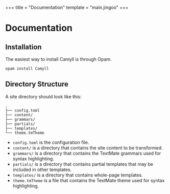 +++
title = "Documentation"
template = "main.jingoo"
+++

# Documentation

## Installation

The easiest way to install Camyll is through Opam.

```
opam install Camyll
```

## Directory Structure

A site directory should look like this:

```
.
├── config.toml
├── content/
├── grammars/
├── partials/
├── templates/
└── theme.tmTheme
```

- `config.toml` is the configuration file.
- `content/` is a directory that contains the site content to be transformed.
- `grammars/` is a directory that contains the TextMate grammars used for
  syntax highlighting.
- `partials/` is a directory that contains partial templates that may be
  included in other templates.
- `templates/` is a directory that contains whole-page templates.
- `theme.tmTheme` is a file that contains the TextMate theme used for syntax
  highlighting.
